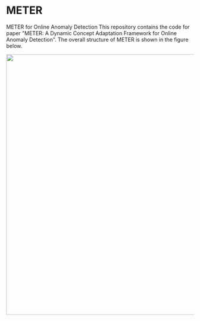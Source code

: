 # METER
METER for Online Anomaly Detection
This repository contains the code for paper "METER: A Dynamic Concept Adaptation Framework for Online Anomaly Detection". The overall structure of METER is shown in the figure below.  

<img src="https://github.com/zjiaqi725/METER/blob/main/images/framework.pdf" width="700" >  


 
